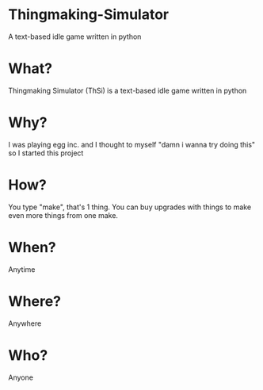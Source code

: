# Thingmaking-Simulator
A text-based idle game written in python

# What?
Thingmaking Simulator (ThSi) is a text-based idle game written in python

# Why?
I was playing egg inc. and I thought to myself "damn i wanna try doing this" so I started this project

# How?
You type "make", that's 1 thing. You can buy upgrades with things to make even more things from one make.

# When?
Anytime

# Where?
Anywhere

# Who?
Anyone


